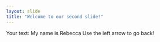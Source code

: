 ```yaml
---
layout: slide
title: "Welcome to our second slide!"
---
```

Your text: My name is Rebecca
Use the left arrow to go back!
